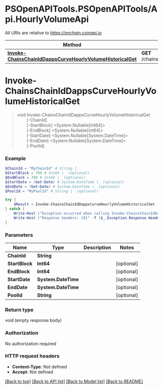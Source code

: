 # PSOpenAPITools.PSOpenAPITools/Api.HourlyVolumeApi

All URIs are relative to *https://onchain.coinapi.io*

Method | HTTP request | Description
------------- | ------------- | -------------
[**Invoke-ChainsChainIdDappsCurveHourlyVolumeHistoricalGet**](HourlyVolumeApi.md#Invoke-ChainsChainIdDappsCurveHourlyVolumeHistoricalGet) | **GET** /chains/{chain_id}/dapps/curve/hourlyVolume/historical | 


<a name="Invoke-ChainsChainIdDappsCurveHourlyVolumeHistoricalGet"></a>
# **Invoke-ChainsChainIdDappsCurveHourlyVolumeHistoricalGet**
> void Invoke-ChainsChainIdDappsCurveHourlyVolumeHistoricalGet<br>
> &nbsp;&nbsp;&nbsp;&nbsp;&nbsp;&nbsp;&nbsp;&nbsp;[-ChainId] <String><br>
> &nbsp;&nbsp;&nbsp;&nbsp;&nbsp;&nbsp;&nbsp;&nbsp;[-StartBlock] <System.Nullable[Int64]><br>
> &nbsp;&nbsp;&nbsp;&nbsp;&nbsp;&nbsp;&nbsp;&nbsp;[-EndBlock] <System.Nullable[Int64]><br>
> &nbsp;&nbsp;&nbsp;&nbsp;&nbsp;&nbsp;&nbsp;&nbsp;[-StartDate] <System.Nullable[System.DateTime]><br>
> &nbsp;&nbsp;&nbsp;&nbsp;&nbsp;&nbsp;&nbsp;&nbsp;[-EndDate] <System.Nullable[System.DateTime]><br>
> &nbsp;&nbsp;&nbsp;&nbsp;&nbsp;&nbsp;&nbsp;&nbsp;[-PoolId] <String><br>



### Example
```powershell
$ChainId = "MyChainId" # String | 
$StartBlock = 789 # Int64 |  (optional)
$EndBlock = 789 # Int64 |  (optional)
$StartDate = (Get-Date) # System.DateTime |  (optional)
$EndDate = (Get-Date) # System.DateTime |  (optional)
$PoolId = "MyPoolId" # String |  (optional)

try {
    $Result = Invoke-ChainsChainIdDappsCurveHourlyVolumeHistoricalGet -ChainId $ChainId -StartBlock $StartBlock -EndBlock $EndBlock -StartDate $StartDate -EndDate $EndDate -PoolId $PoolId
} catch {
    Write-Host ("Exception occurred when calling Invoke-ChainsChainIdDappsCurveHourlyVolumeHistoricalGet: {0}" -f ($_.ErrorDetails | ConvertFrom-Json))
    Write-Host ("Response headers: {0}" -f ($_.Exception.Response.Headers | ConvertTo-Json))
}
```

### Parameters

Name | Type | Description  | Notes
------------- | ------------- | ------------- | -------------
 **ChainId** | **String**|  | 
 **StartBlock** | **Int64**|  | [optional] 
 **EndBlock** | **Int64**|  | [optional] 
 **StartDate** | **System.DateTime**|  | [optional] 
 **EndDate** | **System.DateTime**|  | [optional] 
 **PoolId** | **String**|  | [optional] 

### Return type

void (empty response body)

### Authorization

No authorization required

### HTTP request headers

 - **Content-Type**: Not defined
 - **Accept**: Not defined

[[Back to top]](#) [[Back to API list]](../README.md#documentation-for-api-endpoints) [[Back to Model list]](../README.md#documentation-for-models) [[Back to README]](../README.md)

